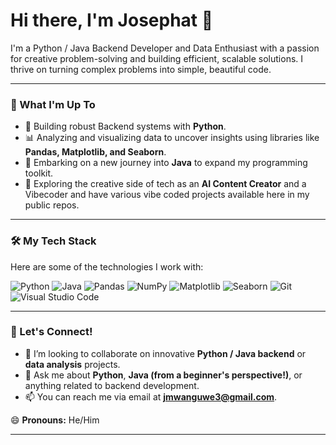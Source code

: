 # Hi there, I'm Josephat 👋


I'm a Python / Java  Backend Developer and Data Enthusiast with a passion for creative problem-solving and building efficient, scalable solutions. I thrive on turning complex problems into simple, beautiful code.

---

### 🚀 What I'm Up To

* 🔭 Building robust Backend systems with **Python**.
* 📊 Analyzing and visualizing data to uncover insights using libraries like **Pandas, Matplotlib, and Seaborn**.
* 🌱 Embarking on a new journey into **Java** to expand my programming toolkit.
* 🤖 Exploring the creative side of tech as an **AI Content Creator** and a Vibecoder and have various vibe coded projects available here in my public repos.

---

### 🛠️ My Tech Stack

Here are some of the technologies I work with:

![Python](https://img.shields.io/badge/python-3670A0?style=for-the-badge&logo=python&logoColor=ffdd54)
![Java](https://img.shields.io/badge/java-%23ED8B00.svg?style=for-the-badge&logo=openjdk&logoColor=white)
![Pandas](https://img.shields.io/badge/pandas-%23150458.svg?style=for-the-badge&logo=pandas&logoColor=white)
![NumPy](https://img.shields.io/badge/numpy-%23013243.svg?style=for-the-badge&logo=numpy&logoColor=white)
![Matplotlib](https://img.shields.io/badge/Matplotlib-%23ffffff.svg?style=for-the-badge&logo=Matplotlib&logoColor=black)
![Seaborn](https://img.shields.io/badge/seaborn-%233776AB.svg?style=for-the-badge&logo=seaborn&logoColor=white)
![Git](https://img.shields.io/badge/git-%23F05033.svg?style=for-the-badge&logo=git&logoColor=white)
![Visual Studio Code](https://img.shields.io/badge/VS%20Code-0078d7.svg?style=for-the-badge&logo=visual-studio-code&logoColor=white)

---

### 🤝 Let's Connect!

* 👯 I’m looking to collaborate on innovative **Python / Java backend** or **data analysis** projects.
* 💬 Ask me about **Python**, **Java (from a beginner's perspective!)**, or anything related to backend development.
* 📫 You can reach me via email at **jmwanguwe3@gmail.com**.

😄 **Pronouns:** He/Him

---
